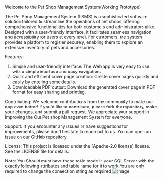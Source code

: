 Welcome to the Pet Shop Management System(Working Prototype)

The Pet Shop Management System (PSMS) is a sophisticated software solution tailored to streamline the operations of pet shops, offering comprehensive functionalities for both customers and administrators alike. Designed with a user-friendly interface, it facilitates seamless navigation and accessibility for users at every level. For customers, the system provides a platform to register securely, enabling them to explore an extensive inventory of pets and accessories.

Features:
1.	Simple and user-friendly interface: The Web app is very easy to use with a simple interface and easy navigation.
2.	Quick and efficient cover page creation: Create cover pages quickly and easily by entering some details.
3.	Downloadable PDF output: Download the generated cover page in PDF format for easy sharing and printing.

Contributing:
We welcome contributions from the community to make our app even better! If you'd like to contribute, please fork the repository, make your changes, and submit a pull request. We appreciate your support in improving the Our Pet shop Management System for everyone.

Support:
If you encounter any issues or have suggestions for improvements, please don't hesitate to reach out to us. You can open an issue on our GitHub repository.

License:
This project is licensed under the [Apache-2.0 license] license. See the LICENSE file for details.

Note: You Should must have these table made in your SQL Server with the exactly following attributes and table name for it to work.You are only required to change the connection string as required
![image](https://github.com/Tanmay4409/Pet-Shop-Mangement/assets/156065958/2f3197d8-9f81-4df2-9c1c-1f5a531ae43f)

